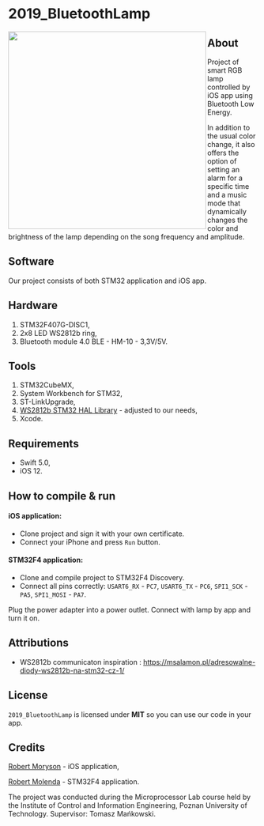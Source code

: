# 2019_BluetoothLamp

<img align="left" src="https://i.imgur.com/ZvV5VV3.png" width="400"/>

## About
Project of smart RGB lamp controlled by iOS app using Bluetooth Low Energy. 

In addition to the usual color change, it also offers the option of setting an alarm for a specific time and a music mode that dynamically changes the color and brightness of the lamp depending on the song frequency and amplitude.

## Software
Our project consists of both STM32 application and iOS app.

## Hardware
1. STM32F407G-DISC1,
2. 2x8 LED WS2812b ring,
3. Bluetooth module 4.0 BLE - HM-10 - 3,3V/5V.

## Tools 
1. STM32CubeMX,
2. System Workbench for STM32,
3. ST-LinkUpgrade,
4. [WS2812b STM32 HAL Library](https://github.com/lamik/WS2812B_STM32_HAL) - adjusted to our needs,
5. Xcode.

## Requirements
- Swift 5.0,
- iOS 12.

## How to compile & run

#### iOS application:
- Clone project and sign it with your own certificate.
- Connect your iPhone and press `Run` button.

#### STM32F4 application:
- Clone and compile project to STM32F4 Discovery.
- Connect all pins correctly:
`USART6_RX` - `PC7`,
`USART6_TX` - `PC6`,
`SPI1_SCK` - `PA5`,
`SPI1_MOSI` - `PA7`.

Plug the power adapter into a power outlet. Connect with lamp by app and turn it on.

## Attributions 
- WS2812b communicaton inspiration : https://msalamon.pl/adresowalne-diody-ws2812b-na-stm32-cz-1/

## License
`2019_BluetoothLamp` is licensed under **MIT** so you can use our code in your app.

## Credits
[Robert Moryson](https://github.com/Madrox24) - iOS application,

[Robert Molenda](https://github.com/Rojber) - STM32F4 application.
 
The project was conducted during the Microprocessor Lab course held by the Institute of Control and Information Engineering, Poznan University of Technology. Supervisor: Tomasz Mańkowski.
